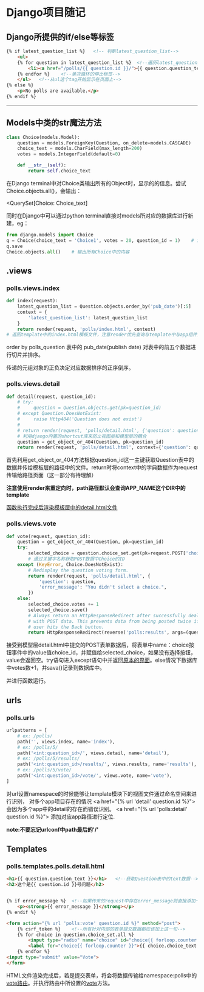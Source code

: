 # Django项目随记

## Django所提供的if/else等标签

```html
{% if latest_question_list %}	<!-- 判断latest_question_list-->
    <ul>
    {% for question in latest_question_list %}	<!--遍历latest_question_list-->
        <li><a href="/polls/{{ question.id }}/">{{ question.question_text }}</a></li>
    {% endfor %}	<!--单次循环的停止标签-->
    </ul>	<!--从ul这个tag开始显示在页面上-->
{% else %}
    <p>No polls are available.</p>
{% endif %}
```

------

## Models中类的str魔法方法

```python
class Choice(models.Model):
    question = models.ForeignKey(Question, on_delete=models.CASCADE)	# 注意ForeignKey(外键)
    choice_text = models.CharField(max_length=200)
    votes = models.IntegerField(default=0)

    def __str__(self):
        return self.choice_text

```


在Django terminal中对Choice类输出所有的Object时，显示的的信息。尝试Choice.objects.all()，会输出：

<QuerySet[Choice: Choice_text]

同时在Django中可以通过python terminal直接对models所对应的数据库进行新建，eg：

```python
from django.models import Choice
q = Choice(choice_text = 'Choice1', votes = 20, question_id = 1)	# 注意外键的存在，其指向Question表中的ID
q.save	
Choice.objects.all()	# 输出所有Choice中的内容
```

## .views

### **polls.views.index**

```python
def index(request):
    latest_question_list = Question.objects.order_by('pub_date')[:5]
    context = {
        'latest_question_list': latest_question_list
    }
    return render(request, 'polls/index.html', context)	
# 返回template中的index.html模板文件，注意render优先查询与template中与app组件同名的dirctory中的文件
```

order by polls_question 表中的 pub_date(publish date) 对表中的前五个数据进行切片并排序。

传递的元组对象的正负决定对应数据排序的正序倒序。

### **polls.views.detail**

```python
def detail(request, question_id):
    # try:
    #     question = Question.objects.get(pk=question_id)
    # except Question.DoesNotExist:
    #     raise Http404('Question does not exist')
    #
    # return render(request, 'polls/detail.html', {'question': question})
    # 利用django内置的shortcut库来防止视图层和模型层的耦合
    question = get_object_or_404(Question, pk=question_id)
    return render(request, 'polls/detail.html', context={'question': question})
```

首先利用get_object_or_404方法根据question_id这一主键获取Question表中的数据并传给模板层的路径中的文件。return时将context中的字典数据作为request传输给路径页面（这一部分有待理解）

**注意使用render来重定向时，path路径默认会查询APP_NAME这个DIR中的template**

[函数执行完成后渲染模板层中的detail.html文件](#pollstemplatespollsdetailhtml)

### polls.views.vote

```python
def vote(request, question_id):
    question = get_object_or_404(Question, pk=question_id)
    try:
        selected_choice = question.choice_set.get(pk=request.POST['choice'])    
        # 通过关键字名称获取POST数据中Choice的ID
    except (KeyError, Choice.DoesNotExist):
        # Redisplay the question voting form.
        return render(request, 'polls/detail.html', {
            'question': question,
            'error_message': "You didn't select a choice.",
        })
    else:
        selected_choice.votes += 1
        selected_choice.save()
        # Always return an HttpResponseRedirect after successfully dealing
        # with POST data. This prevents data from being posted twice if a
        # user hits the Back button.
        return HttpResponseRedirect(reverse('polls:results', args=(question.id,)))
```

接受到模型层detail.html中提交的POST表单数据后，将表单中name：choice按钮事件中的value值choice_id，并赋值给selected_choice，如果没有选择按钮，value会返回空。try语句进入except语句中并返回[原本的界面](#pollstemplatespollsdetailhtml)。else情况下数据库中votes数+1，并sava()记录到数据库中。

并进行函数运行。

## urls

### **polls.urls**

```python
urlpatterns = [
    # ex: /polls/
    path('', views.index, name='index'),
    # ex: /polls/5/
    path('<int:question_id>/', views.detail, name='detail'),
    # ex: /polls/5/results/
    path('<int:question_id>/results/', views.results, name='results'),
    # ex: /polls/5/vote/
    path('<int:question_id>/vote/', views.vote, name='vote'),
]

```

对url设置namespace的时候能够让template模块下的视图文件通过命名空间来进行识别，
对多个app项目存在的情况
&lt;a href="{% url 'detail' question.id %}"&gt;
会因为多个app中的detail的存在而错误识别。
&lt;a href="{% url 'polls:detail' question.id %}"&gt;
添加对应app路径进行定位.

**note:不要忘记urlconf中path最后的'/'**

## Templates

### **polls.templates.polls.detail.html**

```html
<h1>{{ question.question_text }}</h1>	<!--获取Question表中的text数据-->
<h2>这个是{{ question.id }}号问题</h2>


{% if error_message %}	<!--如果传来的request中存在error_message则直接添加一行反馈数据，需要注意的是{%%}是django提供的Python嵌入HTML-->
    <p><strong>{{ error_message }}</strong></p>
{% endif %}

<form action="{% url 'polls:vote' question.id %}" method="post">
    {% csrf_token %}    <!--所有针对内部的表单提交数据都应该加上这一句-->
    {% for choice in question.choice_set.all %}
        <input type="radio" name="choice" id="choice{{ forloop.counter }}" value="{{ choice.id }}">
        <label for="choice{{ forloop.counter }}">{{ choice.choice_text }}</label><br>	<!--forloop.couter表示循环的次数-->
    {% endfor %}
<input type="submit" value="Vote">
</form>

```

HTML文件渲染完成后，若是提交表单，将会将数据传输给namespace:polls中的[vote路由](#pollsurls)。并执行路由中所设置的[vote](#pollsviewsvote)方法。

